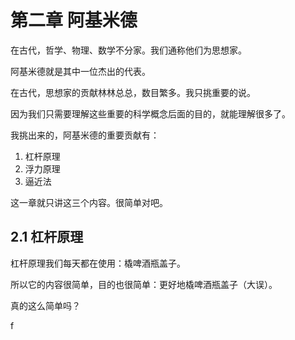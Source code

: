 第二章 阿基米德
==
在古代，哲学、物理、数学不分家。我们通称他们为思想家。

阿基米德就是其中一位杰出的代表。

在古代，思想家的贡献林林总总，数目繁多。我只挑重要的说。

因为我们只需要理解这些重要的科学概念后面的目的，就能理解很多了。

我挑出来的，阿基米德的重要贡献有：
1. 杠杆原理
2. 浮力原理
3. 逼近法

这一章就只讲这三个内容。很简单对吧。

2.1 杠杆原理
--
杠杆原理我们每天都在使用：橇啤酒瓶盖子。

所以它的内容很简单，目的也很简单：更好地橇啤酒瓶盖子（大误）。

真的这么简单吗？

f